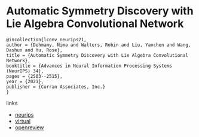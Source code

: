 # Automatic Symmetry Discovery with Lie Algebra Convolutional Network

```
@incollection{lconv_neurips21,
author = {Dehmamy, Nima and Walters, Robin and Liu, Yanchen and Wang, Dashun and Yu, Rose},
title = {Automatic Symmetry Discovery with Lie Algebra Convolutional Network},
booktitle = {Advances in Neural Information Processing Systems (NeurIPS) 34},
pages = {2503--2515},
year = {2021},
publisher = {Curran Associates, Inc.}
}
```

links
- [neurips](https://papers.nips.cc//paper/2021/hash/148148d62be67e0916a833931bd32b26-Abstract.html)
- [virtual](https://neurips.cc/virtual/2021/poster/27131)
- [openreview](https://openreview.net/forum?id=NPOWF_ZLfC5)
